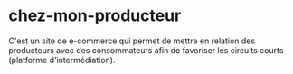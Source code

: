 # chez-mon-producteur
C'est un site de e-commerce  qui permet de mettre en relation des producteurs avec des consommateurs afin de favoriser les circuits courts (platforme d'intermédiation). 
